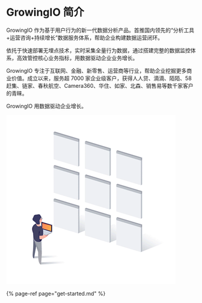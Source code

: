 # GrowingIO 简介

GrowingIO 作为基于用户行为的新一代数据分析产品。首推国内领先的“分析工具+运营咨询+持续增长”数据服务体系，帮助企业构建数据运营闭环。

依托于快速部署无埋点技术，实时采集全量行为数据，通过搭建完整的数据监控体系，高效管控核心业务指标，用数据驱动企业业务增长。  
  
GrowingIO 专注于互联网、金融、新零售、运营商等行业，帮助企业挖掘更多商业价值。成立以来，服务超 7000 家企业级客户，获得人人贷、滴滴、陌陌、58 赶集、链家、春秋航空、Camera360、华住、如家、北森、销售易等数千家客户的青睐。

GrowingIO 用数据驱动企业增长。

![](.gitbook/assets/45_4_conversion_1_.gif)

{% page-ref page="get-started.md" %}



